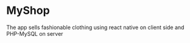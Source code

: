 # MyShop
The app sells fashionable clothing using react native on client side and PHP-MySQL on server
